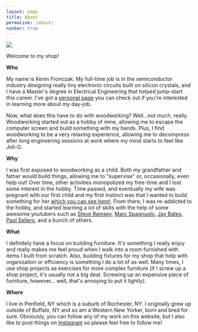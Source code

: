 ```yaml
---
layout: page
title: About
permalink: /about/
navbar: true
---
```


<img class="col one right" src="/img/prof_pic.jpg">

Welcome to my shop!

**Who**

My name is Kevin Fronczak.  My full-time job is in the semiconductor industry designing really tiny electronic circuits built on silicon crystals, and I have a Master's degree in Electrical Engineering that helped jump-start this career.  I've got a [personal page](https://kevinfronczak.com) you can check out if you're interested in learning more about my day-job. 

Now, what does this have to do with woodworking?  Well...not much, really.  Woodworking started out as a hobby of mine, allowing me to escape the computer screen and build something with my hands.  Plus, I find woodworking to be a very relaxing experience, allowing me to decompress after long engineering sessions at work where my mind starts to feel like Jell-O.

**Why**

I was first exposed to woodworking as a child.  Both my grandfather and father would build things, allowing me to "supervise" or, occasionally, even help out!  Over time, other activities monopolized my free-time and I lost some interest in the hobby.  Time passed, and eventually my wife was pregnant with our first child and my first instinct was that I wanted to build something for her [which you can see here!](/portfolio/cube_bookcase).  From there, I was re-addicted to the hobby, and started learning a lot of skills with the help of some awesome youtubers such as [Steve Ramsey](https://woodworking.formeremortals.net), [Marc Spagnuolo](https://thewoodwhisperer.com), [Jay Bates](https://jayscustomcreations.com), [Paul Sellers](https://paulsellers.com), and a bunch of others.

**What**

I definitely have a focus on building furniture.  It's something I really enjoy and really makes me feel proud when I walk into a room furnished with items I built from scratch.  Also, building fixtures for my shop that help with organization or efficiency is something I do a lot of as well.  Many times, I use shop projects as exercises for more complex furniture (if I screw up a shop project, it's usually not a big deal.  Screwing up an expensive piece of furniture, however... well, that's annoying to put it lightly).

**Where**

I live in Penfield, NY which is a suburb of Rochester, NY.  I originally grew up outside of Buffalo, NY and so am a Western New Yorker, born and bred for sure.  Obviously, you can follow any of my work on this website, but I also like to post things on [Instagram](https://instagram.com/kevin_fronczak) so please feel free to follow me!

